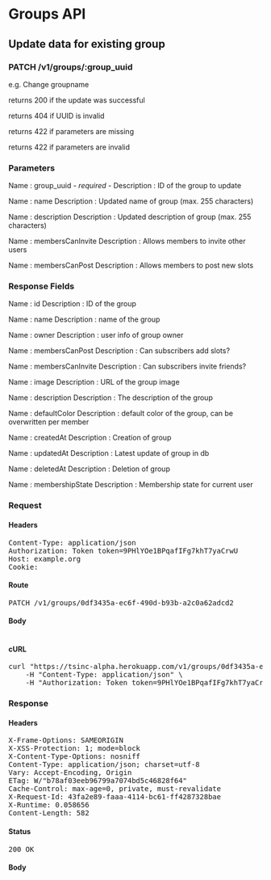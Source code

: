 # Groups API

## Update data for existing group

### PATCH /v1/groups/:group_uuid

e.g. Change groupname

returns 200 if the update was successful

returns 404 if UUID is invalid

returns 422 if parameters are missing

returns 422 if parameters are invalid

### Parameters

Name : group_uuid *- required -*
Description : ID of the group to update

Name : name
Description : Updated name of group (max. 255 characters)

Name : description
Description : Updated description of group (max. 255 characters)

Name : membersCanInvite
Description : Allows members to invite other users

Name : membersCanPost
Description : Allows members to post new slots


### Response Fields

Name : id
Description : ID of the group

Name : name
Description : name of the group

Name : owner
Description : user info of group owner

Name : membersCanPost
Description : Can subscribers add slots?

Name : membersCanInvite
Description : Can subscribers invite friends?

Name : image
Description : URL of the group image

Name : description
Description : The description of the group

Name : defaultColor
Description : default color of the group, can be overwritten per member

Name : createdAt
Description : Creation of group

Name : updatedAt
Description : Latest update of group in db

Name : deletedAt
Description : Deletion of group

Name : membershipState
Description : Membership state for current user

### Request

#### Headers

<pre>Content-Type: application/json
Authorization: Token token=9PHlYOe1BPqafIFg7khT7yaCrwU
Host: example.org
Cookie: </pre>

#### Route

<pre>PATCH /v1/groups/0df3435a-ec6f-490d-b93b-a2c0a62adcd2</pre>

#### Body
```javascript

```


#### cURL

<pre class="request">curl &quot;https://tsinc-alpha.herokuapp.com/v1/groups/0df3435a-ec6f-490d-b93b-a2c0a62adcd2&quot; -d &#39;{&quot;name&quot;:&quot;bar&quot;,&quot;description&quot;:&quot;This is a new description.&quot;,&quot;membersCanInvite&quot;:true,&quot;membersCanPost&quot;:true}&#39; -X PATCH \
	-H &quot;Content-Type: application/json&quot; \
	-H &quot;Authorization: Token token=9PHlYOe1BPqafIFg7khT7yaCrwU&quot;</pre>

### Response

#### Headers

<pre>X-Frame-Options: SAMEORIGIN
X-XSS-Protection: 1; mode=block
X-Content-Type-Options: nosniff
Content-Type: application/json; charset=utf-8
Vary: Accept-Encoding, Origin
ETag: W/&quot;b78af03eeb96799a7074bd5c46828f64&quot;
Cache-Control: max-age=0, private, must-revalidate
X-Request-Id: 43fa2e89-faaa-4114-bc61-ff4287328bae
X-Runtime: 0.058656
Content-Length: 582</pre>

#### Status

<pre>200 OK</pre>

#### Body

```javascript

```
